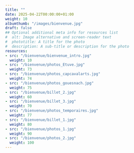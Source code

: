```yaml
---
title: ""
date: 2025-04-22T00:00:00+01:00
weight: 10
albumthumb: "/images/bienvenue.jpg"
draft: false
## Optional additional meta info for resources list
#  alt: Image alternative and screen-reader text
#  phototitle: A title for the photo
#  description: A sub-title or description for the photo
resources:
- src: "/bienvenue/bienvenue_intro.jpg"
  weight: 10
- src: "/bienvenue/photos_Etuve.jpg"
  weight: 73
- src: "/bienvenue/photos_capcavalarts.jpg"
  weight: 74
- src: "/bienvenue/photos_gouesnach.jpg"
  weight: 75 
- src: "/bienvenue/billet_2.jpg"
  weight: 60
- src: "/bienvenue/billet_3.jpg"
  weight: 70
- src: "/bienvenue/photos_temporaires.jpg"
  weight: 77
- src: "/bienvenue/billet_1.jpg"
  weight: 80
- src: "/bienvenue/photos_1.jpg"
  weight: 90
- src: "/bienvenue/photos_2.jpg"
  weight: 100
---
```


